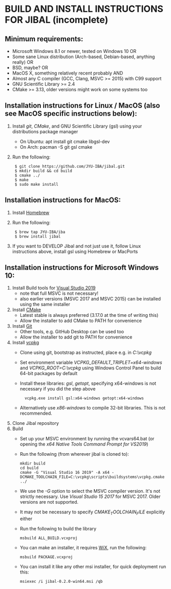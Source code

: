 # BUILD AND INSTALL INSTRUCTIONS FOR JIBAL (incomplete)

## Minimum requirements:
- Microsoft Windows 8.1 or newer, tested on Windows 10 OR
- Some sane Linux distribution (Arch-based, Debian-based, anything really) OR
- BSD, maybe? OR
- MacOS X, something relatively recent probably AND
- Almost any C compiler (GCC, Clang, MSVC >= 2015) with C99 support
- GNU Scientific Library >= 2.4
- CMake >= 3.13, older versions might work on some systems too

## Installation instructions for Linux / MacOS (also see MacOS specific instructions below):
1. Install *git*, *CMake*, and GNU Scientific Library (gsl) using your distributions package manager
    - On Ubuntu: apt install git cmake libgsl-dev
    - On Arch: pacman -S git gsl cmake
2. Run the following:

        $ git clone https://github.com/JYU-IBA/jibal.git
        $ mkdir build && cd build
        $ cmake ../
        $ make
        $ sudo make install

## Installation instructions for MacOS:
1. Install [Homebrew](https://brew.sh/)
2. Run the following:
    
        $ brew tap JYU-IBA/iba
        $ brew install jibal

4. If you want to DEVELOP Jibal and not just use it, follow Linux instructions above, install gsl using Homebrew or MacPorts

## Installation instructions for Microsoft Windows 10:

1. Install Build tools for [Visual Studio 2019](https://visualstudio.microsoft.com/downloads/)
    - note that full MSVC is not necessary!
    - also earlier versions (MSVC 2017 and MSVC 2015) can be installed using the same installer
2. Install [CMake](https://cmake.org/download/)
    - Latest stable is always preferred (3.17.0 at the time of writing this)
    - Allow the installer to add CMake to PATH for convenience
3. Install [Git](https://git-scm.com/download/win)
    - Other tools, e.g. GitHub Desktop can be used too
    - Allow the installer to add git to PATH for convenience
4. Install [vcpkg](https://github.com/microsoft/vcpkg)
    - Clone using git, bootstrap as instructed, place e.g. in *C:\vcpkg*
    - Set environment variable *VCPKG_DEFAULT_TRIPLET=x64-windows*  and *VCPKG_ROOT=C:\vcpkg* using Windows Control Panel to build 64-bit packages by default
    - Install these libraries: *gsl*, *getopt*, specifying x64-windows is not necessary if you did the step above
    
            vcpkg.exe install gsl:x64-windows getopt:x64-windows
    
    - Alternatively use *x86-windows* to compile 32-bit libraries. This is not recommended.
5. Clone Jibal repository
6. Build
    - Set up your MSVC environment by running the vcvars64.bat (or opening the *x64 Native Tools Command Prompt for VS2019*)
    - Run the following (from wherever jibal is cloned to):
    
          mkdir build
          cd build
          cmake -G "Visual Studio 16 2019" -A x64 -DCMAKE_TOOLCHAIN_FILE=C:\vcpkg\scripts\buildsystems\vcpkg.cmake ../
          
    - We use the *-G* option to select the MSVC compiler version. It's not strictly necessary. Use *Visual Studio 15 2017* for  MSVC 2017. Older versions are not supported.
    - It may not be necessary to specify $CMAKE_TOOLCHAIN_FILE$ explicitly either 
    - Run the following to build the library
    
          msbuild ALL_BUILD.vcxproj
          
    - You can make an installer, it requires [WiX](https://wixtoolset.org/), run the following:
         
          msbuild PACKAGE.vcxproj
        
    - You can install it like any other msi installer, for quick deployment run this:
        
          msiexec /i jibal-0.2.0-win64.msi /qb
    
        
        
